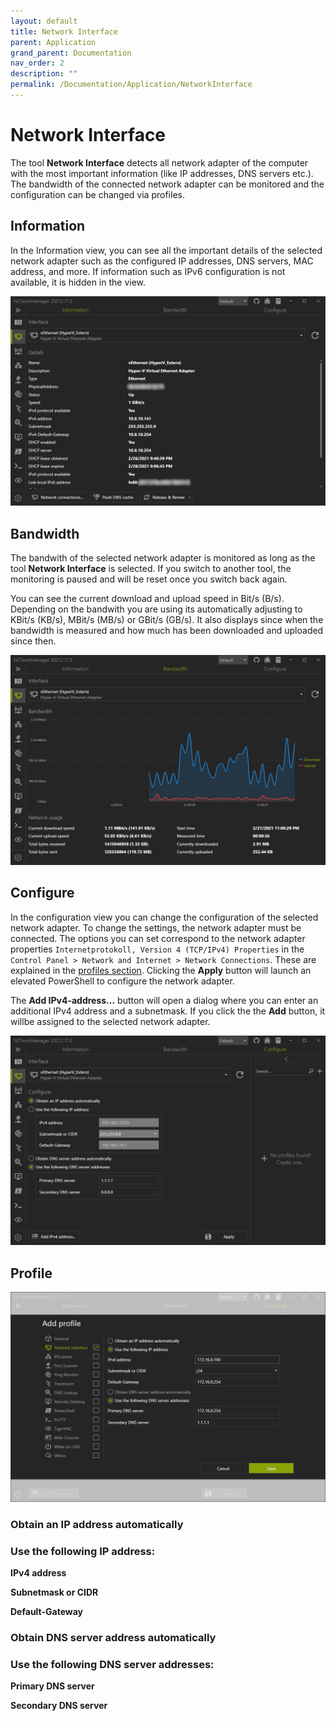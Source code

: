 ```yaml
---
layout: default
title: Network Interface
parent: Application
grand_parent: Documentation
nav_order: 2
description: ""
permalink: /Documentation/Application/NetworkInterface
---
```


# Network Interface
The tool **Network Interface** detects all network adapter of the computer with the most important information (like IP addresses, DNS servers etc.). The bandwidth of the connected network adapter can be monitored and the configuration can be changed via profiles.

## Information
In the Information view, you can see all the important details of the selected network adapter such as the configured IP addresses, DNS servers, MAC address, and more. If information such as IPv6 configuration is not available, it is hidden in the view.

![NetworkInterface_Information](02_NetworkInterface_Information.png)

## Bandwidth
The bandwith of the selected network adapter is monitored as long as the tool **Network Interface** is selected. If you switch to another tool, the monitoring is paused and will be reset once you switch back again.

You can see the current download and upload speed in Bit/s (B/s). Depending on the bandwith you are using its automatically adjusting to KBit/s (KB/s), MBit/s (MB/s) or GBit/s (GB/s). It also displays since when the bandwidth is measured and how much has been downloaded and uploaded since then.

![NetworkInterface_Bandwidth](02_NetworkInterface_Bandwidth.png)

## Configure

In the configuration view you can change the configuration of the selected network adapter. To change the settings, the network adapter must be connected. The options you can set correspond to the network adapter properties `Internetprotokoll, Version 4 (TCP/IPv4) Properties` in the `Control Panel > Network and Internet > Network Connections`. These are explained in the [profiles section](#profile). Clicking the **Apply** button will launch an elevated PowerShell to configure the network adapter.

The **Add IPv4-address...** button will open a dialog where you can enter an additional IPv4 address and a subnetmask. If you click the the **Add** button, it willbe assigned to the selected network adapter.

![NetworkInterface_Configure](02_NetworkInterface_Configure.png)

## Profile

![NetworkInterface_Configure](02_NetworkInterface_Profile.png)

### Obtain an IP address automatically



### Use the following IP address:

**IPv4 address**


**Subnetmask or CIDR**


**Default-Gateway**

### Obtain DNS server address automatically

### Use the following DNS server addresses:

**Primary DNS server**


**Secondary DNS server**
